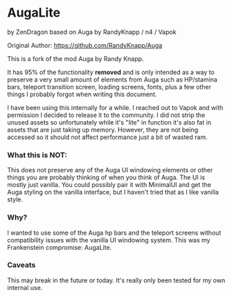 # AugaLite

by ZenDragon based on Auga by RandyKnapp / n4 / Vapok

Original Author:
https://github.com/RandyKnapp/Auga

This is a fork of the mod Auga by Randy Knapp.

It has 95% of the functionality **removed** and is only intended as a way to preserve a very small amount of elements from Auga such as HP/stamina bars, teleport transition screen, loading screens, fonts, plus a few other things I probably forgot when writing this document.

I have been using this internally for a while.  I reached out to Vapok and with permission I decided to release it to the community.  I did not strip the unused assets so unfortunately while it's "lite" in function it's also fat in assets that are just taking up memory. However, they are not being accessed so it should not affect performance just a bit of wasted ram.

### What this is NOT:

This does not preserve any of the Auga UI windowing elements or other things you are probably thinking of when you think of Auga.  The UI is mostly just vanilla.  You could possibly pair it with MinimalUI and get the Auga styling on the vanilla interface, but I haven't tried that as I like vanilla style.

### Why?

I wanted to use some of the Auga hp bars and the teleport screens without compatibility issues with the vanilla UI windowing system.  This was my Frankenstein compromise:  AugaLite.

### Caveats

This may break in the future or today.  It's really only been tested for my own internal use.

